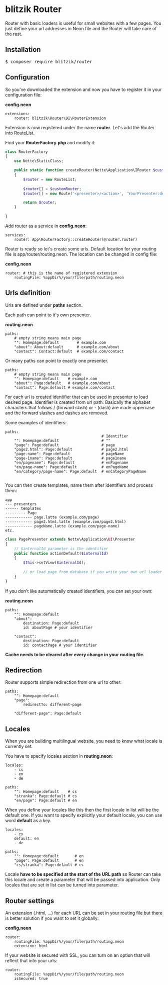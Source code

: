 blitzik Router
===

Router with basic loaders is useful for small websites with a few pages.
You just define your url addresses in Neon file and the Router will
take care of the rest.

Installation
---

<pre>$ composer require blitzik/router</pre>

Configuration
---

So you've downloaded the extension and now you have to register it in your
configuration file:

**config.neon**
```neon
extensions:
	router: blitzik\Router\DI\RouterExtension
```

Extension is now registered under the name **router**.
Let's add the Router into RouteList.

Find your **RouterFactory.php** and modify it:

```php
class RouterFactory
{
    use Nette\StaticClass;

    public static function createRouter(Nette\Application\IRouter $customRouter)
    {
        $router = new RouteList;
        
        $router[] = $customRouter;
        $router[] = new Route('<presenter>/<action>', 'YourPresenter:default'); 

        return $router;
    }

}
```

Add router as a service in **config.neon**:

```neon
services:
	router: App\RouterFactory::createRouter(@router.router)
```

Router is ready so let's create some urls. Default location for your
routing file is app/router/routing.neon. The location can be changed
in config file:

**config.neon**
```neon
router: # this is the name of registered extension
	routingFile: %appDir%/your/file/path/routing.neon
```

Urls definition
---

Urls are defined under **paths** section.

Each path can point to it's own presenter.

**routing.neon**
```neon
paths:	
	# empty string means main page
	"": Homepage:default        # example.com
	"about": About:default      # example.com/about
	"contact": Contact:default  # example.com/contact
```


Or many paths can point to exactly one presenter. 

```neon
paths:	
	# empty string means main page
	"": Homepage:default    # example.com
	"about": Page:default   # example.com/about
	"contact": Page:default # example.com/contact
```

For each url is created identifier that can be used in presenter to load
desired page. Identifier is created from url path. Basically
the alphabet characters that follows / (forward slash) or - (dash) are 
made uppercase and the forward slashes and dashes are removed.

Some examples of identifiers:

```neon
paths:	
	                                       # Identifier
	"": Homepage:default                   # ""
	"page": Page:default                   # page
	"page2.html": Page:default             # page2.html
	"page-name": Page:default              # pageName
	"page-1name": Page:default             # page1name
	"en/pagename": Page:default            # enPagename
	"en/page-name": Page:default           # enPageName
	"en/category/page-name": Page:default  # enCategoryPageName
	
```

You can then create templates, name them after identifiers and process
them:

```text
app
--- presenters
------ templates
--------- Page
------------ page.latte (example.com/page)
------------ page2.html.latte (example.com/page2.html)            
------------ pageName.latte (example.com/page-name)
etc.
```

```php
class PagePresenter extends Nette\Application\UI\Presenter
{
    // $internalId parameter is the identifier
    public function actionDefault($internalId)
    {
        $this->setView($internalId);
        
        // or load page from database if you write your own url loader
    }
}
```

If you don't like automatically created identifiers, you can set your
own:

**routing.neon**

```neon
paths:
	"": Homepage:default
	"about":
	    destination: Page:default
	    id: aboutPage # your identifier
	    
	"contact":
	    destination: Page:default
	    id: contactPage # your identifier
```

**Cache needs to be cleared after every change in your routing file.**


Redirection
---

Router supports simple redirection from one url to other:

```neon
paths:
	"": Homepage:default
	"page":
		redirectTo: different-page
		
	"different-page": Page:default
```

Locales
---

When you are building multilingual website, you need to know what locale is
currently set.

You have to specify locales section in **routing.neon**:

```neon
locales:
	- cs
	- en
	- de

paths:
	"": Homepage:default	# cs
	"stranka": Page:default # cs
	"en/page": Page:default # en
```

When you define your locales like this then the first locale in list will be
the default one. If you want to specify explicitly your default locale, you can
use word **default** as a key.

```neon
locales:
	- cs
	default: en
	- de

paths:
	"": Homepage:default	   # en
	"page": Page:default       # en
	"cs/stranka": Page:default # cs
```

Locale **have to be specified at the start of the URL path** so Router can
take this locale and create a parameter that will be passed into application.
Only locales that are set in list can be turned into parameter.


Router settings
---

An extension (.html, ...) for each URL can be set in your routing file but
there is better solution if you want to set it globally:

**config.neon**

```neon
router:
	routingFile: %appDir%/your/file/path/routing.neon
	extension: html
```

If your website is secured with SSL, you can turn on an option that will
reflect that into your urls:

```neon
router:
	routingFile: %appDir%/your/file/path/routing.neon
	isSecured: true
```